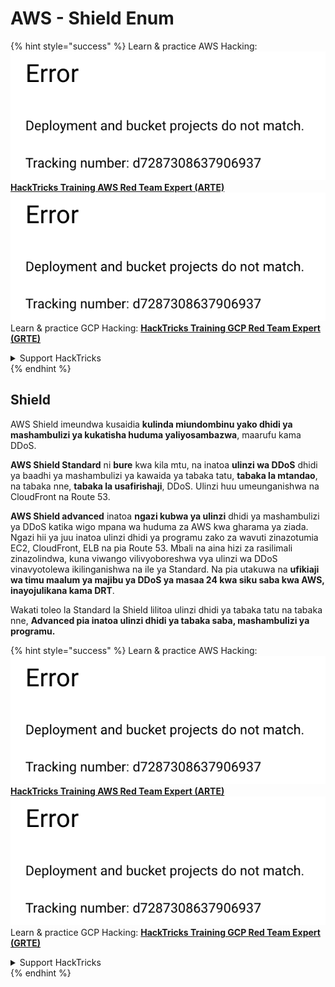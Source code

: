 # AWS - Shield Enum

{% hint style="success" %}
Learn & practice AWS Hacking:<img src="../../../../.gitbook/assets/image (1) (1).png" alt="" data-size="line">[**HackTricks Training AWS Red Team Expert (ARTE)**](https://training.hacktricks.xyz/courses/arte)<img src="../../../../.gitbook/assets/image (1) (1).png" alt="" data-size="line">\
Learn & practice GCP Hacking: <img src="../../../../.gitbook/assets/image (2).png" alt="" data-size="line">[**HackTricks Training GCP Red Team Expert (GRTE)**<img src="../../../../.gitbook/assets/image (2).png" alt="" data-size="line">](https://training.hacktricks.xyz/courses/grte)

<details>

<summary>Support HackTricks</summary>

* Check the [**subscription plans**](https://github.com/sponsors/carlospolop)!
* **Join the** 💬 [**Discord group**](https://discord.gg/hRep4RUj7f) or the [**telegram group**](https://t.me/peass) or **follow** us on **Twitter** 🐦 [**@hacktricks\_live**](https://twitter.com/hacktricks\_live)**.**
* **Share hacking tricks by submitting PRs to the** [**HackTricks**](https://github.com/carlospolop/hacktricks) and [**HackTricks Cloud**](https://github.com/carlospolop/hacktricks-cloud) github repos.

</details>
{% endhint %}

## Shield

AWS Shield imeundwa kusaidia **kulinda miundombinu yako dhidi ya mashambulizi ya kukatisha huduma yaliyosambazwa**, maarufu kama DDoS.

**AWS Shield Standard** ni **bure** kwa kila mtu, na inatoa **ulinzi wa DDoS** dhidi ya baadhi ya mashambulizi ya kawaida ya tabaka tatu, **tabaka la mtandao**, na tabaka nne, **tabaka la usafirishaji**, DDoS. Ulinzi huu umeunganishwa na CloudFront na Route 53.

**AWS Shield advanced** inatoa **ngazi kubwa ya ulinzi** dhidi ya mashambulizi ya DDoS katika wigo mpana wa huduma za AWS kwa gharama ya ziada. Ngazi hii ya juu inatoa ulinzi dhidi ya programu zako za wavuti zinazotumia EC2, CloudFront, ELB na pia Route 53. Mbali na aina hizi za rasilimali zinazolindwa, kuna viwango vilivyoboreshwa vya ulinzi wa DDoS vinavyotolewa ikilinganishwa na ile ya Standard. Na pia utakuwa na **ufikiaji wa timu maalum ya majibu ya DDoS ya masaa 24 kwa siku saba kwa AWS, inayojulikana kama DRT**.

Wakati toleo la Standard la Shield lilitoa ulinzi dhidi ya tabaka tatu na tabaka nne, **Advanced pia inatoa ulinzi dhidi ya tabaka saba, mashambulizi ya programu.**

{% hint style="success" %}
Learn & practice AWS Hacking:<img src="../../../../.gitbook/assets/image (1) (1).png" alt="" data-size="line">[**HackTricks Training AWS Red Team Expert (ARTE)**](https://training.hacktricks.xyz/courses/arte)<img src="../../../../.gitbook/assets/image (1) (1).png" alt="" data-size="line">\
Learn & practice GCP Hacking: <img src="../../../../.gitbook/assets/image (2).png" alt="" data-size="line">[**HackTricks Training GCP Red Team Expert (GRTE)**<img src="../../../../.gitbook/assets/image (2).png" alt="" data-size="line">](https://training.hacktricks.xyz/courses/grte)

<details>

<summary>Support HackTricks</summary>

* Check the [**subscription plans**](https://github.com/sponsors/carlospolop)!
* **Join the** 💬 [**Discord group**](https://discord.gg/hRep4RUj7f) or the [**telegram group**](https://t.me/peass) or **follow** us on **Twitter** 🐦 [**@hacktricks\_live**](https://twitter.com/hacktricks\_live)**.**
* **Share hacking tricks by submitting PRs to the** [**HackTricks**](https://github.com/carlospolop/hacktricks) and [**HackTricks Cloud**](https://github.com/carlospolop/hacktricks-cloud) github repos.

</details>
{% endhint %}
